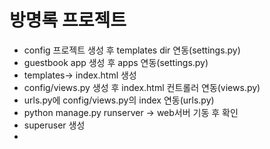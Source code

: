 # 방명록 프로젝트
- config 프로젝트 생성 후 templates dir 연동(settings.py)
- guestbook app 생성 후 apps 연동(settings.py)
- templates-> index.html 생성
- config/views.py 생성 후 index.html 컨트롤러 연동(views.py)
- urls.py에 config/views.py의 index 연동(urls.py)
- python manage.py runserver -> web서버 기동 후 확인
- superuser 생성
- 
